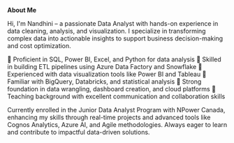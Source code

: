 **About Me**

Hi, I'm Nandhini – a passionate Data Analyst with hands-on experience in data cleaning, analysis, and visualization. I specialize in transforming complex data into actionable insights to support business decision-making and cost optimization.

🔹 Proficient in SQL, Power BI, Excel, and Python for data analysis
🔹 Skilled in building ETL pipelines using Azure Data Factory and Snowflake
🔹 Experienced with data visualization tools like Power BI and Tableau
🔹 Familiar with BigQuery, Databricks, and statistical analysis
🔹 Strong foundation in data wrangling, dashboard creation, and cloud platforms
🔹 Teaching background with excellent communication and collaboration skills

Currently enrolled in the Junior Data Analyst Program with NPower Canada, enhancing my skills through real-time projects and advanced tools like Cognos Analytics, Azure AI, and Agile methodologies. Always eager to learn and contribute to impactful data-driven solutions.


